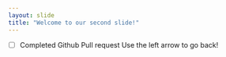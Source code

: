 ```yaml
---
layout: slide
title: "Welcome to our second slide!"
---
```

- [ ] Completed Github Pull request
Use the left arrow to go back!
